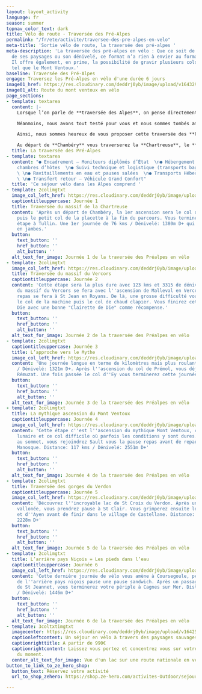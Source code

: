 ```yaml
---
layout: layout_activity
language: fr
season: summer
topnav_color_text: dark
title: Vélo de route - Traversée des Pré-Alpes
permalink: "/fr/ete/activite/traversee-des-pre-alpes-en-velo"
meta-title: 'Sortie vélo de route, la traversée des pré-alpes '
meta-description: 'La traversée des pré-alpes en vélo : Que ce soit de par la beauté
  de ses paysages ou son dénivelé, ce format n’a rien à envier au format “Grands Cols”.
  Il offre également, en prime, la possibilité de gravir plusieurs cols mythiques
  tel que le Mont Ventoux.'
baseline: Traversée des Pré-Alpes
engage: Traversez les Pré-Alpes en vélo d'une durée 6 jours
image01_href: https://res.cloudinary.com/deddrj0yb/image/upload/v1643292454/website/V%C3%A9lo/adrien-delforge-P3fHc5zSy8Q-unsplash_hariws.jpg
image01_alt: Route du mont ventoux en vélo
page_sections:
- template: textarea
  content: |-
    Lorsque l’on parle de **traversée des Alpes**, on pense directement à la Grande Traversée qui part de Thonon les Bains en **Haute Savoie** et qui arrive à **Nice**. Plusieurs formats s’offrent alors à vous mais le plus connu reste le format 8 jours.

    Néanmoins, nous avons tout testé pour vous et nous sommes tombés amoureux d’un format “**Traversée des Pré-Alpes**“. En effet, que ce soit de par la beauté de ses paysages ou son dénivelé, ce format n’a rien à envier au format “Grands Cols”. Il offre également, en prime, la possibilité de gravir plusieurs cols mythiques tel que le **Mont Ventoux**.

    Ainsi, nous sommes heureux de vous proposer cette traversée des **Pré-Alpes** : un parcours de **650kms pour 12000m de dénivelé en 6 étapes !**

    Au départ de **Chambéry** vous traverserez la **Chartreuse**, le **Vercors**, les **Monts du Vaucluse** avec le **Ventoux**, sans oublier les **gorges du Verdon** pour, finalement, traverser l**‘arrière pays Niçois** et arriver à **Nice.**
  title: La traversée des Pré-Alpes
- template: textarea
  content: "● Encadrement – Moniteurs diplômés d’État  \n● Hébergement en gîte et
    chambres d’hôtes  \n● Suivi technique et logistique (transports bagages et vélos)
    \ \n● Ravitaillements en eau et pauses salées  \n● Transports Hébergements → Restaurants
    \ \n● Transfert retour – Véhicule Grand Confort"
  title: 'Ce séjour vélo dans les Alpes comprend '
- template: 2colimgtxt
  image_col_left_href: https://res.cloudinary.com/deddrj0yb/image/upload/v1643292603/website/V%C3%A9lo/collage1_6_yhynog.png
  captiontitleuppercase: Journée 1
  title: Traversée du massif de la Chartreuse
  content: 'Après un départ de Chambéry, la 1er ascension sera le col du Granier,
    puis le petit col de la placette à la fin du parcours. Vous terminerez cette 1er
    étape à Tullin. Une 1er journée de 76 kms / Dénivelé: 1380m D+ qui vous mettre
    en jambes.'
  button:
    text_button: ''
    href_button: ''
    alt_button: ''
  alt_text_for_image: Journée 1 de la traversée des Préalpes en vélo
- template: 2colimgtxt
  image_col_left_href: https://res.cloudinary.com/deddrj0yb/image/upload/v1643292603/website/V%C3%A9lo/collage1_7_lpos0k.png
  title: Traversée du massif du Vercors
  captiontitleuppercase: Journée 2
  content: 'Cette étape sera la plus dure avec 123 kms et 3315 de dénivelé. La traversée
    du massif du Vercors se fera avec l''ascension de Malleval en Vercors. La pause
    repas se fera à St Jean en Royans. De là, une grosse difficulté vous attend :
    le col de la machine puis le col de chaud clapier. Vous finirez cette étape à
    Die avec une bonne "Clairette de Die" comme récompense.'
  button:
    text_button: ''
    href_button: ''
    alt_button: ''
  alt_text_for_image: Journée 2 de la traversée des Préalpes en vélo
- template: 2colimgtxt
  captiontitleuppercase: Journée 3
  title: L’approche vers le Mythe
  image_col_left_href: https://res.cloudinary.com/deddrj0yb/image/upload/v1643292604/website/V%C3%A9lo/collage1_8_j4f7dp.png
  content: 'Une journée longue en terme de kilomètres mais plus roulante : 115 kms
    / Dénivelé: 1321m D+. Après l''ascension du col de Prémol, vous déjeunerez  à
    Rémuzat. Une fois passée le col d''Ey vous terminerez cette journée à Malaucène.'
  button:
    text_button: ''
    href_button: ''
    alt_button: ''
  alt_text_for_image: Journée 3 de la traversée des Préalpes en vélo
- template: 2colimgtxt
  title: La mythique ascension du Mont Ventoux
  captiontitleuppercase: Journée 4
  image_col_left_href: https://res.cloudinary.com/deddrj0yb/image/upload/v1643292604/website/V%C3%A9lo/collage1_9_mnftcd.png
  content: 'Cette étape c''est l''ascension du mythique Mont Ventoux, cette terre
    lunaire et ce col difficile où parfois les conditions y sont dures. Une fois arrivé
    au sommet, vous rejoindrez Sault vous la pause repas avant de repartir jusqu''à
    Manosque. Distance: 117 kms / Dénivelé: 2551m D+'
  button:
    text_button: ''
    href_button: ''
    alt_button: ''
  alt_text_for_image: Journée 4 de la traversée des Préalpes en vélo
- template: 2colimgtxt
  title: Traversée des gorges du Verdon
  captiontitleuppercase: Journée 5
  image_col_left_href: https://res.cloudinary.com/deddrj0yb/image/upload/v1643292604/website/V%C3%A9lo/collage1_10_nccyyy.png
  content: 'Découvrez l''incroyable lac de St Croix du Verdon. Après une 1er partie
    vallonée, vous prendrez pause à St Clair. Vous grimperez ensuite le col de l''Olivier
    et d''Ayen avant de finir dans le village de Castellane. Distance: 124 kms / Dénivelé:
    2228m D+'
  button:
    text_button: ''
    href_button: ''
    alt_button: ''
  alt_text_for_image: Journée 5 de la traversée des Préalpes en vélo
- template: 2colimgtxt
  title: L’arrière pays Niçois = Les pieds dans l’eau
  captiontitleuppercase: Journée 6
  image_col_left_href: https://res.cloudinary.com/deddrj0yb/image/upload/v1643292604/website/V%C3%A9lo/collage1_11_w1w0ye.png
  content: 'Cette dernière journée de vélo vous amène à Coursegoule, petit village
    de l''arrière pays niçois pause une pause sandwich. Après un passage dans le village
    de St Jeannet, vous terminerez votre périple à Cagnes sur Mer. Distance: 103 kms
    / Dénivelé: 1446m D+'
  button:
    text_button: ''
    href_button: ''
    alt_button: ''
  alt_text_for_image: Journée 6 de la traversée des Préalpes en vélo
- template: 3coltxtimgtxt
  imagecenter: https://res.cloudinary.com/deddrj0yb/image/upload/v1642521349/website/V%C3%A9lo/traversee-pre-alpes_mmfnjh.png
  captionleftcontent: Un séjour en vélo à travers des paysages sauvages et montagneux
  captionrighttitle: A partir de 990€
  captionrightcontent: Laissez vous portez et concentrez vous sur votre vélo à profiter
    du moment.
  center_alt_text_for_image: Vue d'un lac sur une route nationale en vélo de route
button_to_link_to_ze_hero_shop:
  button_text: Réservez votre activité
  url_to_shop_zehero: https://shop.ze-hero.com/activites-Outdoor/sejour-velo-route/17206-traversee-des-pre-alpes-en-velo-6-jours-activite-ze-hero

---
```

